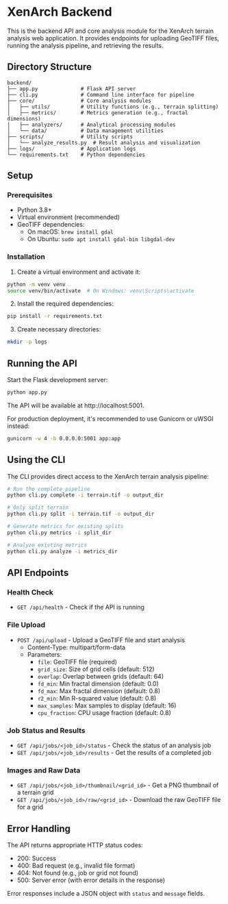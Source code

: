 # XenArch Backend

This is the backend API and core analysis module for the XenArch terrain analysis web application. It provides endpoints for uploading GeoTIFF files, running the analysis pipeline, and retrieving the results.

## Directory Structure

```
backend/
├── app.py              # Flask API server
├── cli.py              # Command line interface for pipeline
├── core/               # Core analysis modules
│   ├── utils/          # Utility functions (e.g., terrain splitting)
│   ├── metrics/        # Metrics generation (e.g., fractal dimensions)
│   ├── analyzers/      # Analytical processing modules
│   └── data/           # Data management utilities
├── scripts/            # Utility scripts
│   └── analyze_results.py  # Result analysis and visualization
├── logs/               # Application logs
└── requirements.txt    # Python dependencies
```

## Setup

### Prerequisites

- Python 3.8+
- Virtual environment (recommended)
- GeoTIFF dependencies:
  - On macOS: `brew install gdal`
  - On Ubuntu: `sudo apt install gdal-bin libgdal-dev`

### Installation

1. Create a virtual environment and activate it:

```bash
python -m venv venv
source venv/bin/activate  # On Windows: venv\Scripts\activate
```

2. Install the required dependencies:

```bash
pip install -r requirements.txt
```

3. Create necessary directories:

```bash
mkdir -p logs
```

## Running the API

Start the Flask development server:

```bash
python app.py
```

The API will be available at http://localhost:5001.

For production deployment, it's recommended to use Gunicorn or uWSGI instead:

```bash
gunicorn -w 4 -b 0.0.0.0:5001 app:app
```

## Using the CLI

The CLI provides direct access to the XenArch terrain analysis pipeline:

```bash
# Run the complete pipeline
python cli.py complete -i terrain.tif -o output_dir

# Only split terrain
python cli.py split -i terrain.tif -o output_dir

# Generate metrics for existing splits
python cli.py metrics -i split_dir

# Analyze existing metrics
python cli.py analyze -i metrics_dir
```

## API Endpoints

### Health Check
- `GET /api/health` - Check if the API is running

### File Upload
- `POST /api/upload` - Upload a GeoTIFF file and start analysis
  - Content-Type: multipart/form-data
  - Parameters:
    - `file`: GeoTIFF file (required)
    - `grid_size`: Size of grid cells (default: 512)
    - `overlap`: Overlap between grids (default: 64)
    - `fd_min`: Min fractal dimension (default: 0.0)
    - `fd_max`: Max fractal dimension (default: 0.8)
    - `r2_min`: Min R-squared value (default: 0.8)
    - `max_samples`: Max samples to display (default: 16)
    - `cpu_fraction`: CPU usage fraction (default: 0.8)

### Job Status and Results
- `GET /api/jobs/<job_id>/status` - Check the status of an analysis job
- `GET /api/jobs/<job_id>/results` - Get the results of a completed job

### Images and Raw Data
- `GET /api/jobs/<job_id>/thumbnail/<grid_id>` - Get a PNG thumbnail of a terrain grid
- `GET /api/jobs/<job_id>/raw/<grid_id>` - Download the raw GeoTIFF file for a grid

## Error Handling

The API returns appropriate HTTP status codes:
- 200: Success
- 400: Bad request (e.g., invalid file format)
- 404: Not found (e.g., job or grid not found)
- 500: Server error (with error details in the response)

Error responses include a JSON object with `status` and `message` fields. 